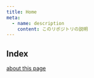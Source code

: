```yaml
---
title: Home
meta:
  - name: description
    content: このリポジトリの説明
---
```


## Index

[about this page](about)

